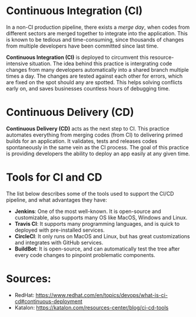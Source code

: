# Continuous Integration (CI)
In a non-CI production pipeline, there exists a _merge day_, when codes from different sectors are merged together to integrate into the application. This is known to be tedious and time-consuming, since thousands of changes from multiple developers have been committed since last time.

**Continuous Integration (CI)** is deployed to circumvent this resource-intensive situation. The idea behind this practice is intergrating code changes from many developers automatically into a shared branch multiple times a day. The changes are tested against each other for errors, which are fixed on the spot should any are spotted. This helps solving conflicts early on, and saves businesses countless hours of debugging time. 

# Continuous Delivery (CD) 
**Continuous Delivery (CD)** acts as the next step to CI. This practice automates everything from merging codes (from CI) to delivering primed builds for an application. It validates, tests and releases codes spontaneously in the same vein as the CI process. The goal of this practice is providing developers the ability to deploy an app easily at any given time.

# Tools for CI and CD
The list below describes some of the tools used to support the CI/CD pipeline, and what advantages they have:
- **Jenkins**: One of the most well-known. It is open-source and customizable, also supports many OS like MacOS, Windows and Linux.
- **Travis CI**: It supports many programming languages, and is quick to deployed with pre-installed services.
- **CircleCI**: It only runs on MacOS and Linux, but has great customizations and integrates with GitHub services.
- **BuildBot**: It is open-source, and can automatically test the tree after every code changes to pinpoint problematic components.

# Sources:
- RedHat: https://www.redhat.com/en/topics/devops/what-is-ci-cd#continuous-deployment
- Katalon: https://katalon.com/resources-center/blog/ci-cd-tools
